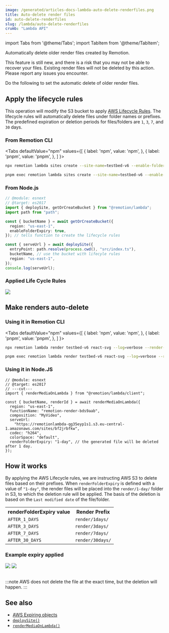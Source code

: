 ```yaml
---
image: /generated/articles-docs-lambda-auto-delete-renderfiles.png
title: Auto-delete render files
id: auto-delete-renderfiles
slug: /lambda/auto-delete-renderfiles
crumb: "Lambda API"
---
```


import Tabs from '@theme/Tabs';
import TabItem from '@theme/TabItem';

Automatically delete older render files created by Remotion.

<ExperimentalBadge>
<p>This feature is still new, and there is a risk that you may not be able to recover your files. Existing render files will not be deleted by this action. Please report any issues you encounter.</p>
</ExperimentalBadge>

Do the following to set the automatic delete of older render files.

## Apply the lifecycle rules

This operation will modify the S3 bucket to apply [AWS Lifecycle Rules](https://docs.aws.amazon.com/AmazonS3/latest/userguide/object-lifecycle-mgmt.html). The lifecycle rules will automatically delete files under folder names or prefixes. The predefined expiration or deletion periods for files/folders are `1`, `3`, `7`, and `30` days.

### From Remotion CLI

<Tabs
defaultValue="npm"
values={[
{ label: 'npm', value: 'npm', },
{ label: 'pnpm', value: 'pnpm', },
]
}>
<TabItem value="npm">

```bash
npx remotion lambda sites create --site-name=testbed-v6 --enable-folder-expiry=true
```

  </TabItem>

  <TabItem value="pnpm">

```bash
pnpm exec remotion lambda sites create --site-name=testbed-v6 --enable-folder-expiry=true
```

  </TabItem>

</Tabs>

### From Node.js

```ts twoslash
// @module: esnext
// @target: es2017
import { deploySite, getOrCreateBucket } from "@remotion/lambda";
import path from "path";

const { bucketName } = await getOrCreateBucket({
  region: "us-east-1",
  enableFolderExpiry: true,
}); // tells function to create the lifecycle rules

const { serveUrl } = await deploySite({
  entryPoint: path.resolve(process.cwd(), "src/index.ts"),
  bucketName, // use the bucket with lifecyle rules
  region: "us-east-1",
});
console.log(serveUrl);
```

### Applied Life Cycle Rules

<img src="/img/lambda/applied-lc-rules.png" />

## Make renders auto-delete

### Using it in Remotion CLI

<Tabs
defaultValue="npm"
values={[
{ label: 'npm', value: 'npm', },
{ label: 'pnpm', value: 'pnpm', },
]
}>
<TabItem value="npm">

```bash
npx remotion lambda render testbed-v6 react-svg --log=verbose --render-folder-expiry=1
```

  </TabItem>

  <TabItem value="pnpm">

```bash
pnpm exec remotion lambda render testbed-v6 react-svg --log=verbose --render-folder-expiry=1
```

  </TabItem>

</Tabs>

### Using it in Node.JS

```tsx twoslash
// @module: esnext
// @target: es2017
// ---cut---
import { renderMediaOnLambda } from "@remotion/lambda/client";

const { bucketName, renderId } = await renderMediaOnLambda({
  region: "us-east-1",
  functionName: "remotion-render-bds9aab",
  composition: "MyVideo",
  serveUrl:
    "https://remotionlambda-qg35eyp1s1.s3.eu-central-1.amazonaws.com/sites/bf2jrbfkw",
  codec: "h264",
  colorSpace: "default",
  renderFolderExpiry: "1-day", // the generated file will be deleted after 1 day.
});
```

## How it works

By applying the AWS Lifecycle rules, we are instructing AWS S3 to delete files based on their prefixes. When `renderFolderExpiry` is defined with a value of `"1-day"`, the render files will be placed into the `render/1-day/` folder in S3, to which the deletion rule will be applied. The basis of the deletion is based on the `Last modified date` of the file/folder.

<table>
  <tr>
    <th>
      renderFolderExpiry value
    </th>
    <th>
      Render Prefix
    </th>
  </tr>
  <tr>
    <td>
      <code>AFTER_1_DAYS</code>
    </td>
    <td>
      <code>render/1days/</code>
    </td>
   
  </tr>
  
  <tr>
    <td>
      <code>AFTER_3_DAYS</code>
    </td>
    <td>
      <code>render/3days/</code>
    </td>
   
  </tr>
  <tr>
    <td>
      <code>AFTER_7_DAYS</code>
    </td>
    <td>
      <code>render/7days/</code>
    </td>
   
  </tr>
  <tr>
    <td>
      <code>AFTER_30_DAYS</code>
    </td>
    <td>
      <code>render/30days/</code>
    </td>
   
  </tr>

</table>

### Example expiry applied

<img src="/img/lambda/rendered-file-path.png" />
<img src="/img/lambda/rendered-file-management.png" />

<br/>
<br/>

:::note
AWS does not delete the file at the exact time, but the deletion will happen.
:::

## See also

- [AWS Expiring objects](https://docs.aws.amazon.com/AmazonS3/latest/userguide/lifecycle-expire-general-considerations.html)
- [`deploySite()`](/docs/lambda/deploysite)
- [`renderMediaOnLambda()`](/docs/lambda/rendermediaonlambda)
